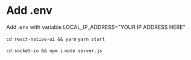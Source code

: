 # Add .env
Add .env with variable LOCAL_IP_ADDRESS="YOUR IP ADDRESS HERE"

`cd react-native-ui && yarn`
`yarn start`

`cd socket-io && npm i`
`node server.js`